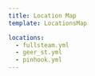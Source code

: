 ```yaml
---
title: Location Map
template: LocationsMap

locations:
  - fullsteam.yml
  - geer_st.yml
  - pinhook.yml
---
```

